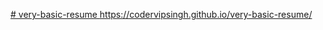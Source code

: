 [# very-basic-resume
](https://codervipsingh.github.io/very-basic-resume/)https://codervipsingh.github.io/very-basic-resume/
